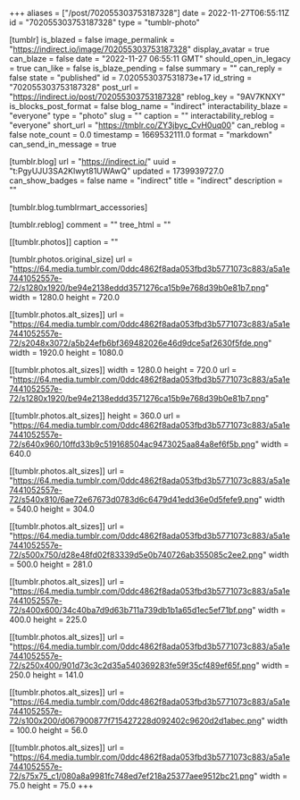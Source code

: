 +++
aliases = ["/post/702055303753187328"]
date = 2022-11-27T06:55:11Z
id = "702055303753187328"
type = "tumblr-photo"

[tumblr]
is_blazed = false
image_permalink = "https://indirect.io/image/702055303753187328"
display_avatar = true
can_blaze = false
date = "2022-11-27 06:55:11 GMT"
should_open_in_legacy = true
can_like = false
is_blaze_pending = false
summary = ""
can_reply = false
state = "published"
id = 7.020553037531873e+17
id_string = "702055303753187328"
post_url = "https://indirect.io/post/702055303753187328"
reblog_key = "9AV7KNXY"
is_blocks_post_format = false
blog_name = "indirect"
interactability_blaze = "everyone"
type = "photo"
slug = ""
caption = ""
interactability_reblog = "everyone"
short_url = "https://tmblr.co/ZY3jbyc_CvH0uq00"
can_reblog = false
note_count = 0.0
timestamp = 1669532111.0
format = "markdown"
can_send_in_message = true

[tumblr.blog]
url = "https://indirect.io/"
uuid = "t:PgyUJU3SA2Klwyt81UWAwQ"
updated = 1739939727.0
can_show_badges = false
name = "indirect"
title = "indirect"
description = ""

[tumblr.blog.tumblrmart_accessories]

[tumblr.reblog]
comment = ""
tree_html = ""

[[tumblr.photos]]
caption = ""

[tumblr.photos.original_size]
url = "https://64.media.tumblr.com/0ddc4862f8ada053fbd3b5771073c883/a5a1e7441052557e-72/s1280x1920/be94e2138eddd3571276ca15b9e768d39b0e81b7.png"
width = 1280.0
height = 720.0

[[tumblr.photos.alt_sizes]]
url = "https://64.media.tumblr.com/0ddc4862f8ada053fbd3b5771073c883/a5a1e7441052557e-72/s2048x3072/a5b24efb6bf369482026e46d9dce5af2630f5fde.png"
width = 1920.0
height = 1080.0

[[tumblr.photos.alt_sizes]]
width = 1280.0
height = 720.0
url = "https://64.media.tumblr.com/0ddc4862f8ada053fbd3b5771073c883/a5a1e7441052557e-72/s1280x1920/be94e2138eddd3571276ca15b9e768d39b0e81b7.png"

[[tumblr.photos.alt_sizes]]
height = 360.0
url = "https://64.media.tumblr.com/0ddc4862f8ada053fbd3b5771073c883/a5a1e7441052557e-72/s640x960/10ffd33b9c519168504ac9473025aa84a8ef6f5b.png"
width = 640.0

[[tumblr.photos.alt_sizes]]
url = "https://64.media.tumblr.com/0ddc4862f8ada053fbd3b5771073c883/a5a1e7441052557e-72/s540x810/6ae72e67673d0783d6c6479d41edd36e0d5fefe9.png"
width = 540.0
height = 304.0

[[tumblr.photos.alt_sizes]]
url = "https://64.media.tumblr.com/0ddc4862f8ada053fbd3b5771073c883/a5a1e7441052557e-72/s500x750/d28e48fd02f83339d5e0b740726ab355085c2ee2.png"
width = 500.0
height = 281.0

[[tumblr.photos.alt_sizes]]
url = "https://64.media.tumblr.com/0ddc4862f8ada053fbd3b5771073c883/a5a1e7441052557e-72/s400x600/34c40ba7d9d63b711a739db1b1a65d1ec5ef71bf.png"
width = 400.0
height = 225.0

[[tumblr.photos.alt_sizes]]
url = "https://64.media.tumblr.com/0ddc4862f8ada053fbd3b5771073c883/a5a1e7441052557e-72/s250x400/901d73c3c2d35a540369283fe59f35cf489ef65f.png"
width = 250.0
height = 141.0

[[tumblr.photos.alt_sizes]]
url = "https://64.media.tumblr.com/0ddc4862f8ada053fbd3b5771073c883/a5a1e7441052557e-72/s100x200/d067900877f715427228d092402c9620d2d1abec.png"
width = 100.0
height = 56.0

[[tumblr.photos.alt_sizes]]
url = "https://64.media.tumblr.com/0ddc4862f8ada053fbd3b5771073c883/a5a1e7441052557e-72/s75x75_c1/080a8a9981fc748ed7ef218a25377aee9512bc21.png"
width = 75.0
height = 75.0
+++
